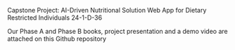 Capstone Project: AI-Driven Nutritional Solution Web App for Dietary Restricted Individuals
24-1-D-36

Our Phase A and Phase B books, project presentation and a demo video are attached on this Github repository